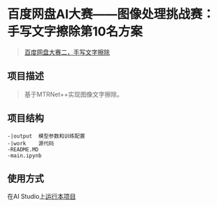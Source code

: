 # 百度网盘AI大赛——图像处理挑战赛：手写文字擦除第10名方案
>[百度网盘大赛二，手写文字擦除](https://aistudio.baidu.com/aistudio/competition/detail/129/0)  

## 项目描述
>基于MTRNet++实现图像文字擦除。

## 项目结构
```
-|output  模型参数和训练配置
-|work    源代码
-README.MD
-main.ipynb
```
## 使用方式
   在AI Studio上[运行本项目](https://aistudio.baidu.com/aistudio/projectdetail/3234194)  

